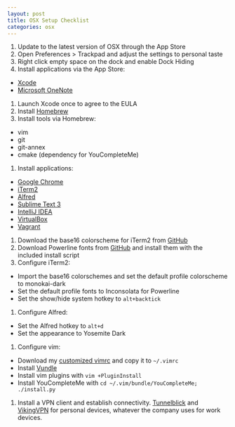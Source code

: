 ```yaml
---
layout: post
title: OSX Setup Checklist
categories: osx
---
```


1. Update to the latest version of OSX through the App Store
1. Open Preferences > Trackpad and adjust the settings to personal taste
1. Right click empty space on the dock and enable Dock Hiding
1. Install applications via the App Store:
  - [Xcode](https://itunes.apple.com/us/app/xcode/id497799835?mt=12)
  - [Microsoft OneNote](https://itunes.apple.com/us/app/microsoft-onenote/id784801555?mt=12)
1. Launch Xcode once to agree to the EULA
1. Install [Homebrew](http://brew.sh/)
1. Install tools via Homebrew:
  - vim
  - git
  - git-annex
  - cmake (dependency for YouCompleteMe)
1. Install applications:
  - [Google Chrome](https://www.google.com/chrome/browser/desktop/index.html)
  - [iTerm2](https://iterm2.com/)
  - [Alfred](https://www.alfredapp.com/)
  - [Sublime Text 3](http://www.sublimetext.com/3)
  - [IntelliJ IDEA](http://www.jetbrains.com/idea/)
  - [VirtualBox](https://www.virtualbox.org/)
  - [Vagrant](https://www.vagrantup.com/)
1. Download the base16 colorscheme for iTerm2 from [GitHub](https://github.com/chriskempson/base16-iterm2)
1. Download Powerline fonts from [GitHub](https://github.com/powerline/fonts) and install them with the included install script
1. Configure iTerm2:
  - Import the base16 colorschemes and set the default profile colorscheme to monokai-dark
  - Set the default profile fonts to Inconsolata for Powerline
  - Set the show/hide system hotkey to `alt+backtick`
1. Configure Alfred:
  - Set the Alfred hotkey to `alt+d`
  - Set the appearance to Yosemite Dark
1. Configure vim:
  - Download my [customized vimrc](https://github.com/dharmab/ansible-archlinux/blob/master/roles/archlinux/files/vimrc) and copy it to `~/.vimrc`
  - Install [Vundle](https://github.com/VundleVim/Vundle.vim)
  - Install vim plugins with `vim +PluginInstall`
  - Install YouCompleteMe with `cd ~/.vim/bundle/YouCompleteMe; ./install.py`
1. Install a VPN client and establish connectivity. [Tunnelblick](https://tunnelblick.net/) and [VikingVPN](https://vikingvpn.com/) for personal devices, whatever the company uses for work devices.